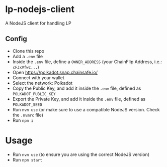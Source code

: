 # lp-nodejs-client

A NodeJS client for handling LP

## Config

- Clone this repo
- Add a `.env` file
- Inside the `.env` file, define a `OWNER_ADDRESS` (your ChainFlip Address, i.e.: `cFJxVfwc...`)
- Open https://polkadot.snap.chainsafe.io/
- Connect with your wallet
- Select the network: Polkadot
- Copy the Public Key, and add it inside the `.env` file, defined as `POLKADOT_PUBLIC_KEY`
- Export the Private Key, and add it inside the `.env` file, defined as `POLKADOT_SEED`
- Run `nvm use` (or make sure to use a compatible NodeJS version. Check the `.nvmrc` file)
- Run `npm i`

# Usage

- Run `nvm use` (to ensure you are using the correct NodeJS version)
- Run `npm start`
